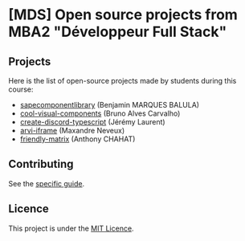 # [MDS] Open source projects from MBA2 "Développeur Full Stack"

## Projects

Here is the list of open-source projects made by students during this course:

- [sapecomponentlibrary](https://github.com/Benji22ben/sapecomponentlibrary) (Benjamin MARQUES BALULA)
- [cool-visual-components](https://github.com/Keyto-Shouko/cool-visual-components) (Bruno Alves Carvalho)
- [create-discord-typescript](https://github.com/PoulpY2K/create-discord-typescript) (Jérémy Laurent)
- [arvi-iframe](https://github.com/MaxandreN/arvy-iframe) (Maxandre Neveux)
- [friendly-matrix](https://github.com/Antholife/friendly-matrix) (Anthony CHAHAT)

## Contributing

See the [specific guide](./CONTRIBUTING.md).

## Licence

This project is under the [MIT Licence](./LICENCE.md).
